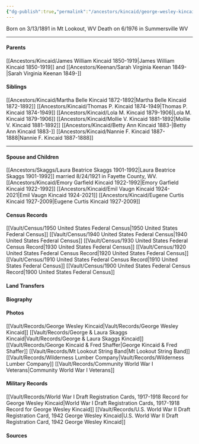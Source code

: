 ```yaml
---
{"dg-publish":true,"permalink":"/ancestors/kincaid/george-wesley-kincaid-1891-1976/","tags":["George-Wesley-Kincaid"]}
---
```


Born on  3/13/1891 in Mt Lookout, WV
Death on 6/1976 in Summersville WV

---
#### Parents
[[Ancestors/Kincaid/James William Kincaid 1850-1919\|James William Kincaid 1850-1919]] and [[Ancestors/Keenan/Sarah Virginia Keenan 1849-\|Sarah Virginia Keenan 1849-]]
#### Siblings
[[Ancestors/Kincaid/Martha Belle Kincaid 1872-1892\|Martha Belle Kincaid 1872-1892]] 
[[Ancestors/Kincaid/Thomas P. Kincaid 1874-1949\|Thomas P. Kincaid 1874-1949]] 
[[Ancestors/Kincaid/Lola M. Kincaid 1879-1906\|Lola M. Kincaid 1879-1906]] 
[[Ancestors/Kincaid/Mollie V. Kincaid 1881-1892\|Mollie V. Kincaid 1881-1892]] 
[[Ancestors/Kincaid/Betty Ann Kincaid 1883-\|Betty Ann Kincaid 1883-]] 
[[Ancestors/Kincaid/Nannie F. Kincaid 1887-1888\|Nannie F. Kincaid 1887-1888]] 

---
#### Spouse and Children
[[Ancestors/Skaggs/Laura Beatrice Skaggs 1901-1992\|Laura Beatrice Skaggs 1901-1992]] married 8/24/1921 in Fayette County, WV.
[[Ancestors/Kincaid/Emory Garfield Kincaid 1922-1992\|Emory Garfield Kincaid 1922-1992]]
[[Ancestors/Kincaid/Emil Vaugn Kincaid 1924-2021\|Emil Vaugn Kincaid 1924-2021]]
[[Ancestors/Kincaid/Eugene Curtis Kincaid 1927-2009\|Eugene Curtis Kincaid 1927-2009]]

#### Census Records
[[Vault/Census/1950 United States Federal Census\|1950 United States Federal Census]]
[[Vault/Census/1940 United States Federal Census\|1940 United States Federal Census]]
[[Vault/Census/1930 United States Federal Census Record\|1930 United States Federal Census]]
[[Vault/Census/1920 United States Federal Census Record\|1920 United States Federal Census]]
[[Vault/Census/1910 United States Federal Census Record\|1910 United States Federal Census]]
[[Vault/Census/1900 United States Federal Census Record\|1900 United States Federal Census]]
#### Land Transfers

#### Biography

#### Photos
[[Vault/Records/George Wesley Kincaid\|Vault/Records/George Wesley Kincaid]]
[[Vault/Records/George & Laura Skaggs Kincaid\|Vault/Records/George & Laura Skaggs Kincaid]]
[[Vault/Records/George Kincaid & Fred Shaffer\|George Kincaid & Fred Shaffer]]
[[Vault/Records/Mt Lookout String Band\|Mt Lookout String Band]]
[[Vault/Records/Wilderness Lumber Company\|Vault/Records/Wilderness Lumber Company]]
[[Vault/Records/Community World War I Veterans\|Community World War I Veterans]]
#### Military Records
[[Vault/Records/World War I Draft Registration Cards, 1917-1918 Record for George Wesley Kincaid\|World War I Draft Registration Cards, 1917-1918 Record for George Wesley Kincaid]]
[[Vault/Records/U.S. World War II Draft Registration Card, 1942 George Wesley Kincaid\|U.S. World War II Draft Registration Card, 1942 George Wesley Kincaid]]

#### Sources


